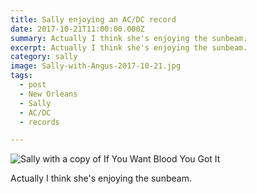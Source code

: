 ```yaml
---
title: Sally enjoying an AC/DC record
date: 2017-10-21T11:00:00.000Z
summary: Actually I think she's enjoying the sunbeam.
excerpt: Actually I think she's enjoying the sunbeam.
category: sally
image: Sally-with-Angus-2017-10-21.jpg
tags:
  - post 
  - New Orleans
  - Sally
  - AC/DC
  - records

---
```


![Sally with a copy of If You Want Blood You Got It](/static/img/sally/Sally-with-Angus-2017-10-21.jpg "Sally with a copy of If you Want Blood You Got It")

Actually I think she's enjoying the sunbeam.